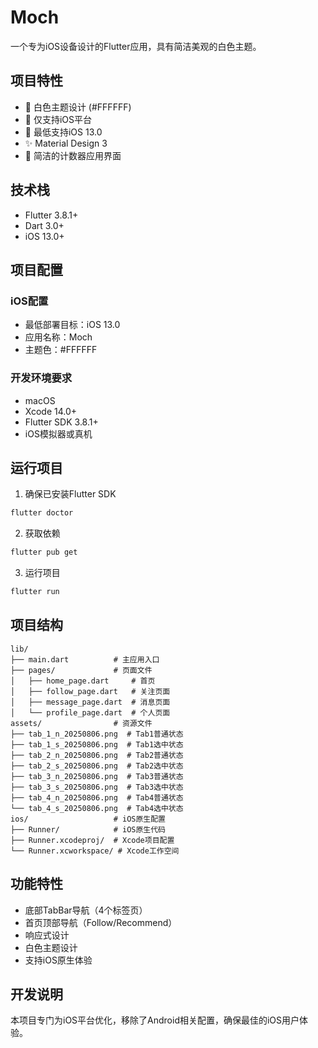 # Moch

一个专为iOS设备设计的Flutter应用，具有简洁美观的白色主题。

## 项目特性

- 🎨 白色主题设计 (#FFFFFF)
- 📱 仅支持iOS平台
- 🔧 最低支持iOS 13.0
- ✨ Material Design 3
- 🎯 简洁的计数器应用界面

## 技术栈

- Flutter 3.8.1+
- Dart 3.0+
- iOS 13.0+

## 项目配置

### iOS配置
- 最低部署目标：iOS 13.0
- 应用名称：Moch
- 主题色：#FFFFFF

### 开发环境要求
- macOS
- Xcode 14.0+
- Flutter SDK 3.8.1+
- iOS模拟器或真机

## 运行项目

1. 确保已安装Flutter SDK
```bash
flutter doctor
```

2. 获取依赖
```bash
flutter pub get
```

3. 运行项目
```bash
flutter run
```

## 项目结构

```
lib/
├── main.dart          # 主应用入口
├── pages/             # 页面文件
│   ├── home_page.dart     # 首页
│   ├── follow_page.dart   # 关注页面
│   ├── message_page.dart  # 消息页面
│   └── profile_page.dart  # 个人页面
assets/                # 资源文件
├── tab_1_n_20250806.png  # Tab1普通状态
├── tab_1_s_20250806.png  # Tab1选中状态
├── tab_2_n_20250806.png  # Tab2普通状态
├── tab_2_s_20250806.png  # Tab2选中状态
├── tab_3_n_20250806.png  # Tab3普通状态
├── tab_3_s_20250806.png  # Tab3选中状态
├── tab_4_n_20250806.png  # Tab4普通状态
└── tab_4_s_20250806.png  # Tab4选中状态
ios/                   # iOS原生配置
├── Runner/            # iOS原生代码
├── Runner.xcodeproj/  # Xcode项目配置
└── Runner.xcworkspace/ # Xcode工作空间
```

## 功能特性

- 底部TabBar导航（4个标签页）
- 首页顶部导航（Follow/Recommend）
- 响应式设计
- 白色主题设计
- 支持iOS原生体验

## 开发说明

本项目专门为iOS平台优化，移除了Android相关配置，确保最佳的iOS用户体验。
